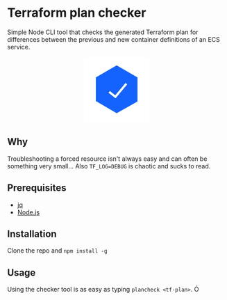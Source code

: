 # Terraform plan checker
Simple Node CLI tool that checks the generated Terraform plan for differences between the previous and new container definitions of an ECS service.

<p align="center">
<img src="img/verified.png">
</p>

## Why
Troubleshooting a forced resource isn't always easy and can often be something very small... Also `TF_LOG=DEBUG` is chaotic and sucks to read.

## Prerequisites
- [jq](https://stedolan.github.io/jq)
- [Node.js](https://nodejs.org/en)

## Installation
Clone the repo and `npm install -g`

## Usage
Using the checker tool is as easy as typing `plancheck <tf-plan>`.
Ó
